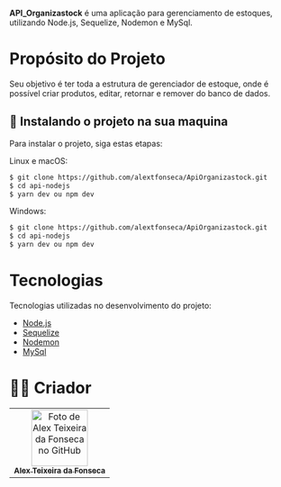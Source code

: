 **API_Organizastock** é uma aplicação para gerenciamento de estoques, utilizando Node.js, Sequelize, Nodemon e MySql.

# Propósito do Projeto

Seu objetivo é ter toda a estrutura de gerenciador de estoque, onde é possível criar produtos, editar, retornar e remover do banco de dados.

## 🚀 Instalando o projeto na sua maquina

Para instalar o projeto, siga estas etapas:

Linux e macOS:

```bash
$ git clone https://github.com/alextfonseca/ApiOrganizastock.git
$ cd api-nodejs
$ yarn dev ou npm dev
```

Windows:

```bash
$ git clone https://github.com/alextfonseca/ApiOrganizastock.git
$ cd api-nodejs
$ yarn dev ou npm dev
```

# Tecnologias

Tecnologias utilizadas no desenvolvimento do projeto:

- [Node.js](https://nodejs.org/en/)
- [Sequelize](https://sequelize.org/)
- [Nodemon](https://github.com/remy/nodemon)
- [MySql](https://www.mysql.com/)

# 🧑‍💻 Criador

<table>
  <tr>
    <td align="center">
      <a href="https://github.com/alextfonseca">
        <img src="https://github.com/alextfonseca.png" width="100px;" alt="Foto de Alex Teixeira da Fonseca no GitHub"/><br>
        <sub>
          <b>Alex Teixeira da Fonseca</b>
        </sub>
      </a>
    </td>
  </tr>
</table>

